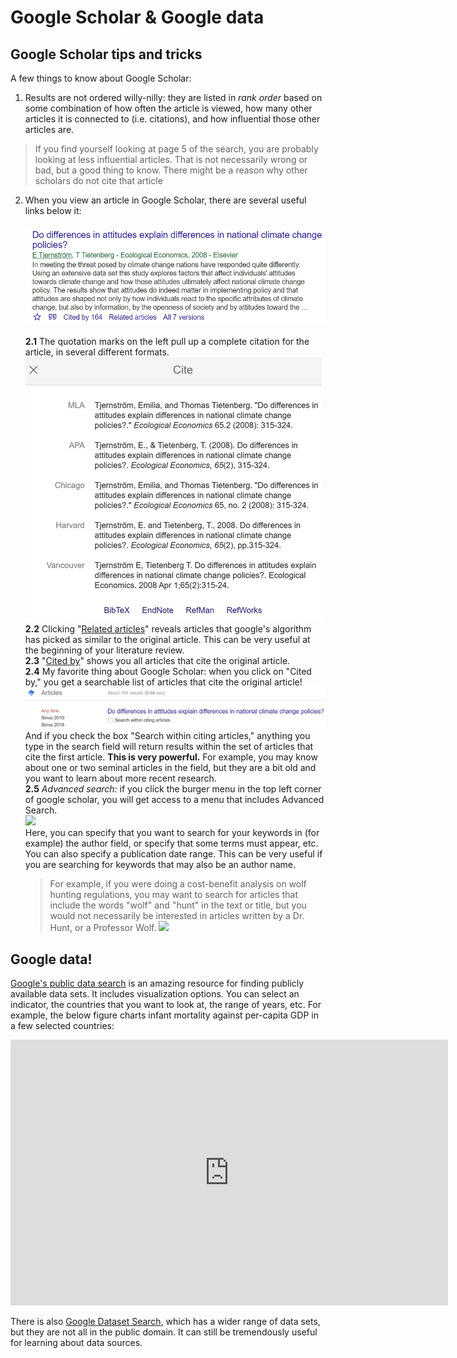 # Google Scholar & Google data

## Google Scholar tips and tricks

A few things to know about Google Scholar:

1. Results are not ordered willy-nilly: they are listed in _rank order_ based
on some combination of how often the article is viewed, how many other
articles it is connected to (i.e. citations), and how influential those
other articles are.
> If you find yourself looking at page 5 of the search, you are probably looking at less influential articles. That is not necessarily wrong or bad, but a good thing to know. There might be a reason why other scholars do not cite that article

2. When you view an article in Google Scholar, there are several useful
links below it:<br>  
[![Google Scholar](img/google_scholar1.jpg)](https://scholar.google.com/scholar?lookup=0&q=Do+differences+in+attitudes+explain+differences+in+national+climate+change+policies%3F&hl=en&as_sdt=0,5)<br>  
  **2.1** The quotation marks on the left pull up a complete citation for the article, in several different formats.<br>
  ![Google Scholar](img/google_scholar2.jpg)  
  **2.2** Clicking "[Related articles](https://scholar.google.com/scholar?q=related:oLeukJQbX4kJ:scholar.google.com/&scioq=Do+differences+in+attitudes+explain+differences+in+national+climate+change+policies%3F&hl=en&as_sdt=0,5)" reveals articles that google's algorithm has picked as similar to the original article. This can be very useful at the beginning of your literature review.  
  **2.3** "[Cited by](https://scholar.google.com/scholar?cites=9898660830880118688&as_sdt=2005&sciodt=0,5&hl=en)" shows you all articles that cite the original article.  
  **2.4** My favorite thing about Google Scholar: when you click on "Cited by," you get a searchable list of articles that cite the original article!  
  ![Google Scholar](img/google_scholar3.jpg)  
  And if you check the box "Search within citing articles," anything you type in the search field will return results within the set of articles that cite the first article. **This is very powerful.** For example, you may know about one or two seminal articles in the field, but they are a bit old and you want to learn about more recent research.  
  **2.5** _Advanced search:_ if you click the burger menu in the top left corner of google scholar, you will get access to a menu that includes Advanced Search.  
  ![](https://www.dropbox.com/s/15i3626ldc9wlrt/gs3.png?dl=1)<br>
  Here, you can specify that you want to search for your keywords in (for example) the author field, or specify that some terms must appear, etc. You can also specify a publication date range. This can be very useful if you are searching for keywords that may also be an author name.
   > For example, if you were doing a cost-benefit analysis on wolf hunting regulations, you may want to search for articles that include the words "wolf" and "hunt" in the text or title, but you would not necessarily be interested in articles written by a Dr. Hunt, or a Professor Wolf.
  ![](https://www.dropbox.com/s/9sj4exvwki0fsnj/gs4.png?dl=1)



## Google data!

[Google's public data
search](https://www.google.com/publicdata/directory) is an amazing resource for finding publicly available data sets. It includes visualization options. You can select an indicator, the countries that you want to look at, the range of years, etc. For example, the below figure charts infant mortality against per-capita GDP in a few selected countries:

<iframe width="700" height="425" frameborder="0" scrolling="no" marginwidth="0" marginheight="0" src="https://www.google.com/publicdata/embed?ds=ife8n327iup1s_&amp;ctype=b&amp;strail=false&amp;bcs=d&amp;nselm=h&amp;met_x=indicator_136706&amp;scale_x=lin&amp;ind_x=false&amp;met_y=indicator_57206&amp;scale_y=lin&amp;ind_y=false&amp;met_c=indicator_57206&amp;scale_c=lin&amp;ind_c=false&amp;met_s=indicator_57206&amp;scale_s=lin&amp;ind_s=false&amp;idim=country:2103:4103:10403:20003:22103:7703:1603:4003:4703:5803:13603:15103:6303&amp;ifdim=country&amp;tunit=Y&amp;pit=1379048400000&amp;hl=en_US&amp;dl=en_US&amp;ind=false&amp;icfg&amp;iconSize=0.5">
</iframe>

There is also [Google Dataset Search](https://toolbox.google.com/datasetsearch), which has a wider range of data sets, but they are not all in the public domain. It can still be tremendously useful for learning about data sources.
